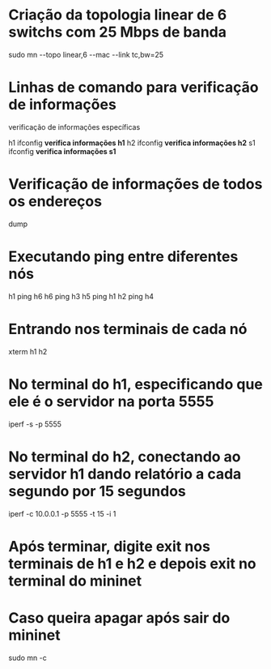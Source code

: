 # Criação da topologia linear de 6 switchs com 25 Mbps de banda
sudo mn --topo linear,6 --mac --link tc,bw=25



# Linhas de comando para verificação de informações
verificação de informações específicas

h1 ifconfig **verifica informações h1**
h2 ifconfig **verifica informações h2**
s1 ifconfig **verifica informações s1**

# Verificação de informações de todos os endereços
dump



# Executando ping entre diferentes nós
h1 ping h6
h6 ping h3
h5 ping h1
h2 ping h4



# Entrando nos terminais de cada nó
xterm h1 h2



# No terminal do h1, especificando que ele é o servidor na porta 5555
iperf -s -p 5555



# No terminal do h2, conectando ao servidor h1 dando relatório a cada segundo por 15 segundos
iperf -c 10.0.0.1 -p 5555 -t 15 -i 1

# Após terminar, digite exit nos terminais de h1 e h2 e depois exit no terminal do mininet

# Caso queira apagar após sair do mininet
sudo mn -c



